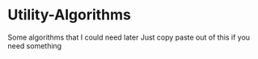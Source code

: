 # Utility-Algorithms
Some algorithms that I could need later
Just copy paste out of this if you need something
